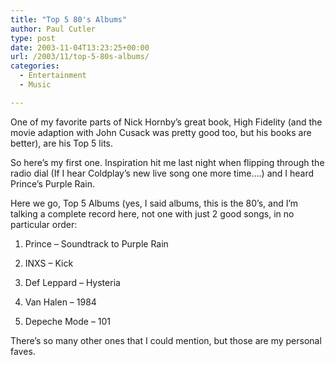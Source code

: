 ```yaml
---
title: "Top 5 80's Albums"
author: Paul Cutler
type: post
date: 2003-11-04T13:23:25+00:00
url: /2003/11/top-5-80s-albums/
categories:
  - Entertainment
  - Music

---
```

One of my favorite parts of Nick Hornby&#8217;s great book, High Fidelity (and the movie adaption with John Cusack was pretty good too, but his books are better), are his Top 5 lits.

So here&#8217;s my first one. Inspiration hit me last night when flipping through the radio dial (If I hear Coldplay&#8217;s new live song one more time&#8230;.) and I heard Prince&#8217;s Purple Rain.

Here we go, Top 5 Albums (yes, I said albums, this is the 80&#8217;s, and I&#8217;m talking a complete record here, not one with just 2 good songs, in no particular order:

1. Prince &#8211; Soundtrack to Purple Rain
  
2. INXS &#8211; Kick
  
3. Def Leppard &#8211; Hysteria
  
4. Van Halen &#8211; 1984
  
5. Depeche Mode &#8211; 101

There&#8217;s so many other ones that I could mention, but those are my personal faves.